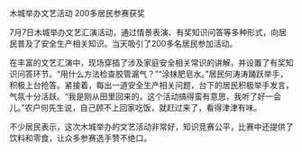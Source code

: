 木城举办文艺活动 200多居民参赛获奖


7月7日木城举办文艺汇演活动，通过情景表演、有奖知识问答等多种形式，向居民普及了安全生产相关知识。当天吸引了200多名居民参加活动。

在丰富的文艺汇演中，现场穿插了涉及家庭安全相关常识的讲解，并设置了有奖知识问答环节。“用什么方法检查胶管漏气？”“涂抹肥皂水。”居民何涛涛踊跃举手，积极上台抢答。紧接着，每出一道安全生产相关问题，台下的居民积极举手发言，气氛十分活跃。“我是刚从田里回来的，这个活动搞得蛮有意思，我听了好一会儿。”农户何先生说，自己顾不上回家吃饭，就赶过来了，看得津津有味。

不少居民表示，这次木城举办的文艺活动非常好，知识竞赛公平，比赛中还提供了饮料和零食，让众多参赛选手赞不绝口。
